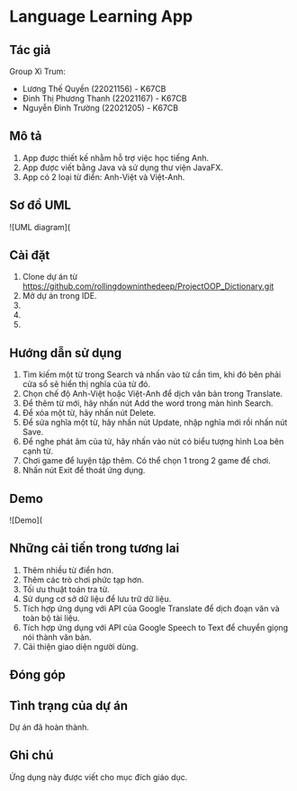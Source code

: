 # Language Learning App

## Tác giả
  Group Xì Trum:
  - Lương Thế Quyền (22021156) - K67CB
  - Đinh Thị Phương Thanh (22021167) - K67CB
  - Nguyễn Đình Trường (22021205) - K67CB

## Mô tả
1. App được thiết kế nhằm hỗ trợ việc học tiếng Anh.
2. App được viết bằng Java và sử dụng thư viện JavaFX.
3. App có 2 loại từ điển: Anh-Việt và Việt-Anh.

## Sơ đồ UML
![UML diagram](

## Cài đặt
1. Clone dự án từ https://github.com/rollingdowninthedeep/ProjectOOP_Dictionary.git
2. Mở dự án trong IDE.
3. 
4. 
5. 

## Hướng dẫn sử dụng
1. Tìm kiếm một từ trong Search và nhấn vào từ cần tìm, khi đó bên phải cửa sổ sẽ hiển thị nghĩa của từ đó.
2. Chọn chế độ Anh-Việt hoặc Việt-Anh để dịch văn bản trong Translate.
3. Để thêm từ mới, hãy nhấn nút Add the word trong màn hình Search.
4. Để xóa một từ, hãy nhấn nút Delete.
5. Để sửa nghĩa một từ, hãy nhấn nút Update, nhập nghĩa mới rồi nhấn nút Save.
6. Để nghe phát âm của từ, hãy nhấn vào nút có biểu tượng hình Loa bên cạnh từ. 
7. Chơi game để luyện tập thêm. Có thể chọn 1 trong 2 game để chơi.
8. Nhấn nút Exit để thoát ứng dụng.

## Demo
![Demo](

## Những cải tiến trong tương lai
1. Thêm nhiều từ điển hơn.
2. Thêm các trò chơi phức tạp hơn.
3. Tối ưu thuật toán tra từ.
4. Sử dụng cơ sở dữ liệu để lưu trữ dữ liệu.
5. Tích hợp ứng dụng với API của Google Translate để dịch đoạn văn và toàn bộ tài liệu.
6. Tích hợp ứng dụng với API của Google Speech to Text để chuyển giọng nói thành văn bản.
7. Cải thiện giao diện người dùng.

## Đóng góp


## Tình trạng của dự án
Dự án đã hoàn thành.

## Ghi chú
Ứng dụng này được viết cho mục đích giáo dục.
